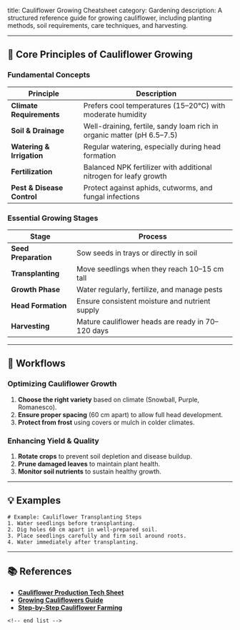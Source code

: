 title: Cauliflower Growing Cheatsheet
category: Gardening
description: A structured reference guide for growing cauliflower, including planting methods, soil requirements, care techniques, and harvesting.

---

## 🌱 **Core Principles of Cauliflower Growing**

### **Fundamental Concepts**

| Principle                        | Description                                                             |
| -------------------------------- | ----------------------------------------------------------------------- |
| **Climate Requirements**   | Prefers cool temperatures (15–20°C) with moderate humidity            |
| **Soil & Drainage**        | Well-draining, fertile, sandy loam rich in organic matter (pH 6.5–7.5) |
| **Watering & Irrigation**  | Regular watering, especially during head formation                      |
| **Fertilization**          | Balanced NPK fertilizer with additional nitrogen for leafy growth       |
| **Pest & Disease Control** | Protect against aphids, cutworms, and fungal infections                 |

### **Essential Growing Stages**

| Stage                      | Process                                            |
| -------------------------- | -------------------------------------------------- |
| **Seed Preparation** | Sow seeds in trays or directly in soil             |
| **Transplanting**    | Move seedlings when they reach 10–15 cm tall      |
| **Growth Phase**     | Water regularly, fertilize, and manage pests       |
| **Head Formation**   | Ensure consistent moisture and nutrient supply     |
| **Harvesting**       | Mature cauliflower heads are ready in 70–120 days |

---

## 🔄 **Workflows**

### **Optimizing Cauliflower Growth**

1. **Choose the right variety** based on climate (Snowball, Purple, Romanesco).
2. **Ensure proper spacing** (60 cm apart) to allow full head development.
3. **Protect from frost** using covers or mulch in colder climates.

### **Enhancing Yield & Quality**

1. **Rotate crops** to prevent soil depletion and disease buildup.
2. **Prune damaged leaves** to maintain plant health.
3. **Monitor soil nutrients** to sustain healthy growth.

---

## 💡 **Examples**

```plaintext
# Example: Cauliflower Transplanting Steps
1. Water seedlings before transplanting.  
2. Dig holes 60 cm apart in well-prepared soil.  
3. Place seedlings carefully and firm soil around roots.  
4. Water immediately after transplanting.  
```

---

## 📚 **References**

- **[Cauliflower Production Tech Sheet](https://www.johnnyseeds.com/growers-library/vegetables/cauliflower/cauliflower-production-tech-sheet.html)**
- **[Growing Cauliflowers Guide](https://seasol.com.au/wp-content/uploads/2020/05/How-to-grow-Vegetables-Cauliflowers.pdf)**
- **[Step-by-Step Cauliflower Farming](https://getbusygardening.com/growing-cauliflower/)**

```
<!-- end list -->
```
